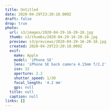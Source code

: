 ```yaml
---
title: Untitled
date: 2020-04-29T23:20:18.000Z
draft: false
drop: true
photo:
  url: s3/images/2020-04-29-16-20-18.jpg
  thumb: s3/thumbs/2020-04-29-16-20-18.jpg
  preview: s3/previews/2020-04-29-16-20-18.jpg
  created: 2020-04-29T23:20:18.000Z
  exif:
    make: Apple
    model: 'iPhone SE'
    lens: 'iPhone SE back camera 4.15mm f/2.2'
    iso: 32
    aperture: 2.2
    shutter_speed: 1/30
    focal_length: '4.2 mm'
    gps: null
  title: null
  caption: null
links: []
---
```

